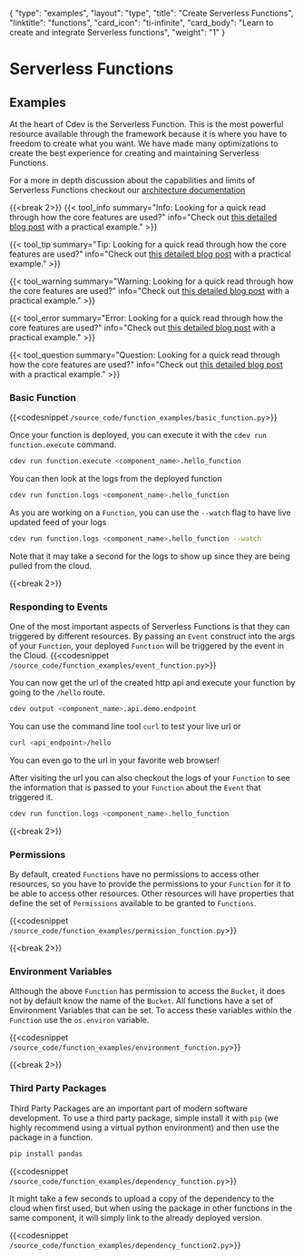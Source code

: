 {
    "type": "examples",
    "layout": "type",
    "title": "Create Serverless Functions",
    "linktitle": "functions",
    "card_icon": "ti-infinite",
    "card_body": "Learn to create and integrate Serverless functions",
    "weight": "1"
}


# Serverless Functions

## Examples

At the heart of Cdev is the Serverless Function. This is the most powerful resource available through the framework because it is where you have to freedom to create what you want. We have made many optimizations to create the best experience for creating and maintaining Serverless Functions.


For a more in depth discussion about the capabilities and limits of Serverless Functions checkout our [architecture documentation](/docs/firstprinciples)

{{<break 2>}}
{{< tool_info summary="Info: Looking for a quick read through how the core features are used?" info="Check out [this detailed blog post](/docs/firstprinciples) with a practical example." >}}

{{< tool_tip summary="Tip: Looking for a quick read through how the core features are used?" info="Check out [this detailed blog post](/docs/firstprinciples) with a practical example." >}}

{{< tool_warning summary="Warning: Looking for a quick read through how the core features are used?" info="Check out [this detailed blog post](/docs/firstprinciples) with a practical example." >}}

{{< tool_error summary="Error: Looking for a quick read through how the core features are used?" info="Check out [this detailed blog post](/docs/firstprinciples) with a practical example." >}}

{{< tool_question summary="Question: Looking for a quick read through how the core features are used?" info="Check out [this detailed blog post](/docs/firstprinciples) with a practical example." >}}
### Basic Function
{{<codesnippet `/source_code/function_examples/basic_function.py`>}}

Once your function is deployed, you can execute it with the `cdev run function.execute` command.
```bash
cdev run function.execute <component_name>.hello_function
```

You can then look at the logs from the deployed function
```bash
cdev run function.logs <component_name>.hello_function
```

As you are working on a `Function`, you can use the `--watch` flag to have live updated feed of your logs
```bash
cdev run function.logs <component_name>.hello_function --watch
```
Note that it may take a second for the logs to show up since they are being pulled from the cloud.


{{<break 2>}}
### Responding to Events
One of the most important aspects of Serverless Functions is that they can triggered by different resources. By passing an `Event` construct into the args of your `Function`, your deployed `Function` will be triggered by the event in the Cloud.
{{<codesnippet `/source_code/function_examples/event_function.py`>}}

You can now get the url of the created http api and execute your function by going to the `/hello` route.
```bash
cdev output <component_name>.api.demo.endpoint
```
You can use the command line tool `curl` to test your live url or
```bash
curl <api_endpoint>/hello
```

You can even go to the url in your favorite web browser! 

After visiting the url you can also checkout the logs of your `Function` to see the information that is passed to your `Function` about the `Event` that triggered it. 

```bash
cdev run function.logs <component_name>.hello_function
```

{{<break 2>}}
### Permissions
By default, created `Functions` have no permissions to access other resources, so you have to provide the permissions to your `Function` for it to be able to access other resources. Other resources will have properties that define the set of `Permissions` available to be granted to `Functions`.

{{<codesnippet `/source_code/function_examples/permission_function.py`>}}


{{<break 2>}}
### Environment Variables
Although the above `Function` has permission to access the `Bucket`, it does not by default know the name of the `Bucket`. All functions have a set of Environment Variables that can be set. To access these variables within the `Function` use the `os.environ` variable. 

{{<codesnippet `/source_code/function_examples/environment_function.py`>}}


{{<break 2>}}
### Third Party Packages
Third Party Packages are an important part of modern software development. To use a third party package, simple install it with `pip` (we highly recommend using a virtual python environment) and then use the package in a function.

```bash
pip install pandas
```

{{<codesnippet `/source_code/function_examples/dependency_function.py`>}}

It might take a few seconds to upload a copy of the dependency to the cloud when first used, but when using the package in other functions in the same component, it will simply link to the already deployed version.

{{<codesnippet `/source_code/function_examples/dependency_function2.py`>}}


